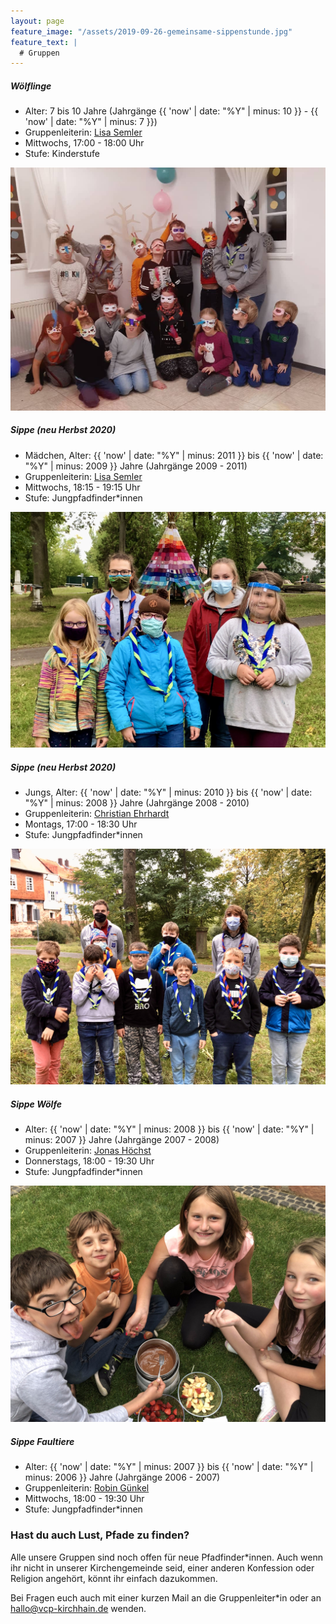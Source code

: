 ```yaml
---
layout: page
feature_image: "/assets/2019-09-26-gemeinsame-sippenstunde.jpg"
feature_text: |
  # Gruppen
---
```


##### Wölflinge 

- Alter: 7 bis 10 Jahre (Jahrgänge {{ 'now' | date: "%Y" | minus: 10 }} - {{ 'now' | date: "%Y" | minus: 7 }})
- Gruppenleiterin: [Lisa Semler](mailto:lisa@vcp-kirchhain.de)
- Mittwochs, 17:00 - 18:00 Uhr
- Stufe: Kinderstufe

![](/assets/gruppen/woelflinge.jpg)


##### Sippe (neu Herbst 2020)

- Mädchen, Alter: {{ 'now' | date: "%Y" | minus: 2011 }} bis {{ 'now' | date: "%Y" | minus: 2009 }} Jahre (Jahrgänge 2009 - 2011)
- Gruppenleiterin: [Lisa Semler](mailto:lisa@vcp-kirchhain.de)
- Mittwochs, 18:15 - 19:15 Uhr
- Stufe: Jungpfadfinder*innen

![](/assets/gruppen/sippe_lisa.jpg)


##### Sippe (neu Herbst 2020)

- Jungs, Alter: {{ 'now' | date: "%Y" | minus: 2010 }} bis {{ 'now' | date: "%Y" | minus: 2008 }} Jahre (Jahrgänge 2008 - 2010)
- Gruppenleiterin: [Christian Ehrhardt](mailto:christian@vcp-kirchhain.de)
- Montags, 17:00 - 18:30 Uhr
- Stufe: Jungpfadfinder*innen

![](/assets/gruppen/sippe_christian.jpg)

##### Sippe Wölfe

- Alter: {{ 'now' | date: "%Y" | minus: 2008 }} bis {{ 'now' | date: "%Y" | minus: 2007 }} Jahre (Jahrgänge 2007 - 2008)
- Gruppenleiterin: [Jonas Höchst](mailto:jonas@vcp-kirchhain.de)
- Donnerstags, 18:00 - 19:30 Uhr
- Stufe: Jungpfadfinder*innen

![](/assets/gruppen/sippe_woelfe.jpg)


##### Sippe Faultiere

- Alter: {{ 'now' | date: "%Y" | minus: 2007 }} bis {{ 'now' | date: "%Y" | minus: 2006 }} Jahre (Jahrgänge 2006 - 2007)
- Gruppenleiterin: [Robin Günkel](mailto:robin@vcp-kirchhain.de)
- Mittwochs, 18:00 - 19:30 Uhr
- Stufe: Jungpfadfinder*innen


### Hast du auch Lust, Pfade zu finden?

Alle unsere Gruppen sind noch offen für neue Pfadfinder\*innen. Auch wenn ihr nicht in unserer Kirchengemeinde seid, einer anderen Konfession oder Religion angehört, könnt ihr einfach dazukommen.

Bei Fragen euch auch mit einer kurzen Mail an die Gruppenleiter\*in oder an [hallo@vcp-kirchhain.de](mailto:hallo@vcp-kirchhain.de) wenden.